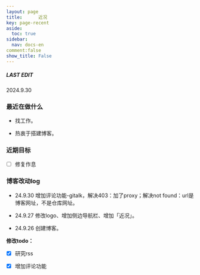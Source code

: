 ```yaml
---
layout: page
title:      近况
key: page-recent
aside:
  toc: true
sidebar:
  nav: docs-en
comment:false
show_title: False
---
```




<div class="card">
  <div class="card__content">
    <div class="card__header">
      <h5>LAST EDIT</h5>
    </div>
    <p>2024.9.30</p>
  </div>
</div>



### 最近在做什么

- 找工作。

- 热衷于搭建博客。

### 近期目标

- [ ] 修复作息

### 博客改动log

- 24.9.30 增加评论功能-gitalk，解决403：加了proxy；解决not found：url是博客网址，不是仓库网址。

- 24.9.27 修改logo、增加侧边导航栏、增加「近况」。

- 24.9.26 创建博客。

**修改todo：**

- [x] 研究rss
- [x] 增加评论功能

